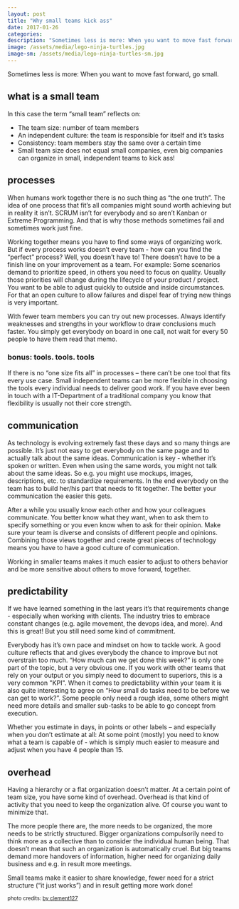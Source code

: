 ```yaml
---
layout: post
title: "Why small teams kick ass"
date: 2017-01-26
categories:
description: "Sometimes less is more: When you want to move fast forward, go small."
image: /assets/media/lego-ninja-turtles.jpg
image-sm: /assets/media/lego-ninja-turtles-sm.jpg
---
```

Sometimes less is more: When you want to move fast forward, go small.

## what is a small team
In this case the term “small team” reflects on:

 - The team size: number of team members
 - An independent culture: the team is responsible for itself and it’s tasks
 - Consistency: team members stay the same over a certain time
 - Small team size does not equal small companies, even big companies can organize in small, independent teams to kick ass!

## processes
When humans work together there is no such thing as “the one truth”. The idea of one process that fit’s all companies might sound worth achieving but in reality it isn’t. SCRUM isn’t for everybody and so aren’t Kanban or Extreme Programming. And that is why those methods sometimes fail and sometimes work just fine.

Working together means you have to find some ways of organizing work. But if every process works doesn’t every team - how can you find the “perfect” process? Well, you doesn’t have to! There doesn’t have to be a finish line on your improvement as a team. For example: Some scenarios demand to prioritize speed, in others you need to focus on quality. Usually those priorities will change during the lifecycle of your product / project. You want to be able to adjust quickly to outside and inside circumstances. For that an open culture to allow failures and dispel fear of trying new things is very important.

With fewer team members you can try out new processes. Always identify weaknesses and strengths in your workflow to draw conclusions much faster. You simply get everybody on board in one call, not wait for every 50 people to have them read that memo.

### bonus: tools. tools. tools
If there is no “one size fits all” in processes – there can’t be one tool that fits every use case. Small independent teams can be more flexible in choosing the tools every individual needs to deliver good work. If you have ever been in touch with a IT-Department of a traditional company you know that flexibility is usually not their core strength.

## communication
As technology is evolving extremely fast these days and so many things are possible. It’s just not easy to get everybody on the same page and to actually talk about the same ideas. Communication is key - whether it’s spoken or written. Even when using the same words, you might not talk about the same ideas. So e.g. you might use mockups, images, descriptions, etc. to standardize requirements. In the end everybody on the team has to build her/his part that needs to fit together. The better your communication the easier this gets.

After a while you usually know each other and how your colleagues communicate. You better know what they want, when to ask them to specify something or you even know when to ask for their opinion. Make sure your team is diverse and consists of different people and opinions. Combining those views together and create great pieces of technology means you have to have a good culture of communication.

Working in smaller teams makes it much easier to adjust to others behavior and be more sensitive about others to move forward, together.


## 	predictability
If we have learned something in the last years it’s that requirements change - especially when working with clients. The industry tries to embrace constant changes (e.g. agile movement, the devops idea, and more). And this is great! But you still need some kind of commitment.

Everybody has it’s own pace and mindset on how to tackle work. A good culture reflects that and gives everybody the chance to improve but not overstrain too much. “How much can we get done this week?” is only one part of the topic, but a very obvious one. If you work with other teams that rely on your output or you simply need to document to superiors, this is a very common "KPI". When it comes to predictability within your team it is also quite interesting to agree on “How small do tasks need to be before we can get to work?”. Some people only need a rough idea, some others might need more details and smaller sub-tasks to be able to go concept from execution.

Whether you estimate in days, in points or other labels – and especially when you don’t estimate at all: At some point (mostly) you need to know what a team is capable of - which is simply much easier to measure and adjust when you have 4 people than 15.

## overhead
Having a hierarchy or a flat organization doesn’t matter. At a certain point of team size, you have some kind of overhead. Overhead is that kind of activity that you need to keep the organization alive. Of course you want to minimize that.

The more people there are, the more needs to be organized, the more needs to be strictly structured. Bigger organizations compulsorily need to think more as a collective than to consider the individual human being. That doesn’t mean that such an organization is automatically cruel. But big teams demand more handovers of information, higher need for organizing daily business and e.g. in result more meetings.

Small teams make it easier to share knowledge, fewer need for a strict structure (“it just works”) and in result getting more work done!

<small> photo credits: [by clement127](https://www.flickr.com/photos/clement127/11671477445/) </small>
